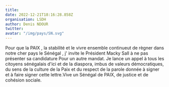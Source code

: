 ```yaml
---
title: 
date: 2022-12-21T18:16:28.858Z
organisation: LSDH 
author: Denis NDOUR 
twitter: 
avatar: "/img/pays/SN.svg"
---
```


Pour que la PAIX , la stabilité et le vivre ensemble continueut de règner dans notre cher pays le Sénégal , j' invite le Président Macky Sall à ne pas présenter sa candidature Pour un autre mandat. Je lance un appel à tous les citoyens sénégalais d'ici et de la diaspora, imbus de valeurs démocratiques, du sens de la culture de la Paix et du respect de la parole donnée à signer et à faire signer cette lettre.Vive un Sénégal de PAIX, de justice et de cohésion sociale.